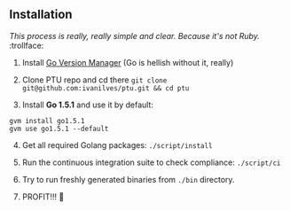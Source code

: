 ## Installation

*This process is really, really simple and clear. Because it's not Ruby.* :trollface:

  1. Install [Go Version Manager](https://github.com/moovweb/gvm) (Go is hellish without it, really)

  2. Clone PTU repo and cd there `git clone git@github.com:ivanilves/ptu.git && cd ptu`

  3. Install **Go 1.5.1** and use it by default:
  ```
  gvm install go1.5.1
  gvm use go1.5.1 --default
  ```

  4. Get all required Golang packages: `./script/install`

  5. Run the continuous integration suite to check compliance: `./script/ci`

  6. Try to run freshly generated binaries from `./bin` directory.

  7. PROFIT!!! :dancer:
